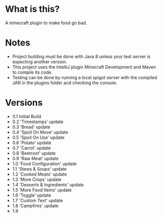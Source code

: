 # What is this?
A minecraft plugin to make food go bad.

# Notes
- Project building must be done with Java 8 unless your test server is expecting another version.
- This project uses the IntelliJ plugin Minecraft Development and Maven to compile its code.
- Testing can be done by running a local spigot server with the compiled JAR in the plugins folder and checking the console.

# Versions
- 0.1 Initial Build
- 0.2 'Timestamps' update
- 0.3 'Bread' update
- 0.4 'Spoil On Move' update
- 0.5 'Spoil On Use' update
- 0.6 'Potato' update
- 0.7 'Carrot' update
- 0.8 'Beetroot' update
- 0.9 'Raw Meat' update
- 1.0 'Food Configuration' update
- 1.1 'Stews & Soups' update
- 1.2 'Cooked Meats' update
- 1.3 'More Crops' update
- 1.4 'Desserts & Ingredients' update
- 1.5 'More Food Items' update
- 1.6 'Toggle' update
- 1.7 'Custom Text' update
- 1.8 'Campfires' update
- 1.9